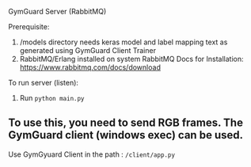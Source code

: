 GymGuard Server (RabbitMQ)


Prerequisite:
1. /models directory needs keras model and label mapping text as generated using GymGuard Client Trainer
2. RabbitMQ/Erlang installed on system
RabbitMQ Docs for Installation: https://www.rabbitmq.com/docs/download


To run server (listen):

1. Run `python main.py`

## To use this, you need to send RGB frames. The GymGuard client (windows exec) can be used.
Use GymGyuard Client in the path : `/client/app.py`
